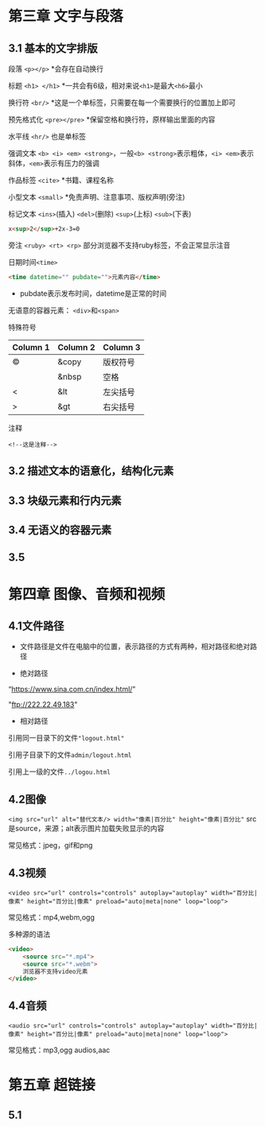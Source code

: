# 第三章 文字与段落

## 3.1 基本的文字排版

段落 `<p></p>` *会存在自动换行

标题 `<h1> </h1>` *一共会有6级，相对来说`<h1>`是最大`<h6>`最小

换行符 `<br/>` *这是一个单标签，只需要在每一个需要换行的位置加上即可

预先格式化 `<pre></pre>` *保留空格和换行符，原样输出里面的内容

水平线 `<hr/>` 也是单标签

强调文本 `<b> <i> <em> <strong>`，一般`<b> <strong>`表示粗体，`<i> <em>`表示斜体，`<em>`表示有压力的强调

作品标签 `<cite>` *书籍、课程名称

小型文本 `<small>` *免责声明、注意事项、版权声明(旁注)

标记文本 `<ins>`(插入)   `<del>`(删除)   `<sup>`(上标)   `<sub>`(下表)

```html
x<sup>2</sup>+2x-3=0
```

旁注 `<ruby> <rt> <rp>` 部分浏览器不支持ruby标签，不会正常显示注音

日期时间`<time>`

```html
<time datetime="" pubdate="">元素内容</time>
```
* pubdate表示发布时间，datetime是正常的时间

无语意的容器元素： `<div>`和`<span>`

特殊符号

| Column 1  | Column 2  | Column 3  |
|:----------|:----------|:----------|
| ©️    | &copy    | 版权符号    |
|      | &nbsp    | 空格    |
| <    | &lt    | 左尖括号    |
| >    | &gt    | 右尖括号    |



注释
```
<!--这是注释-->
```

## 3.2 描述文本的语意化，结构化元素

## 3.3 块级元素和行内元素

## 3.4 无语义的容器元素

## 3.5 

# 第四章 图像、音频和视频

## 4.1文件路径

- 文件路径是文件在电脑中的位置，表示路径的方式有两种，相对路径和绝对路径

- 绝对路径

“https://www.sina.com.cn/index.html/"

"ftp://222.22.49.183"

- 相对路径

引用同一目录下的文件`"logout.html"`

引用子目录下的文件`admin/logout.html`

引用上一级的文件`../logou.html`

## 4.2图像

`<img src="url" alt="替代文本/> width="像素|百分比" height="像素|百分比"`   src是source，来源；alt表示图片加载失败显示的内容

常见格式：jpeg，gif和png

## 4.3视频

`<video src="url" controls="controls" autoplay="autoplay" width="百分比|像素" height="百分比|像素" preload="auto|meta|none" loop="loop">`

常见格式：mp4,webm,ogg

多种源的语法

```html
<video>
    <source src="*.mp4">
    <source src="*.webm">
    浏览器不支持video元素
</video>
```
## 4.4音频

`<audio src="url" controls="controls" autoplay="autoplay" width="百分比|像素" height="百分比|像素" preload="auto|meta|none" loop="loop">`

常见格式：mp3,ogg audios,aac

# 第五章 超链接

## 5.1